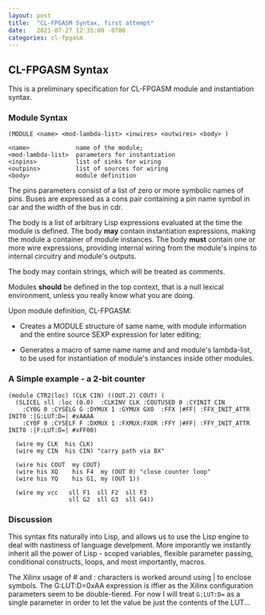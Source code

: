 ```yaml
---
layout: post
title:  "CL-FPGASM Syntax, first attempt"
date:   2021-07-27 12:35:00 -0700
categories: cl-fpgasm
---
```


## CL-FPGASM Syntax

This is a preliminary specification for CL-FPGASM module and instantiation syntax.

### Module Syntax
```
(MODULE <name> <mod-lambda-list> <inwires> <outwires> <body> )

<name>             name of the module;
<mod-lambda-list>  parameters for instantiation
<inpins>           list of sinks for wiring
<outpins>          list of sources for wiring
<body>             module definition
```

The pins parameters consist of a list of zero or more symbolic names of pins.  Buses are expressed as a cons pair containing a pin name symbol in car and the width of the bus in cdr.

The body is a list of arbitrary Lisp expressions evaluated at the time the module is defined.  The body **may** contain instantiation expressions, making the module a container of module instances.  The body **must** contain one or more wire expressions, providing internal wiring from the module's inpins to internal circuitry and module's outputs.

The body may contain strings, which will be treated as comments.

Modules **should** be defined in the top context, that is a null lexical environment, unless you really know what you are doing.

Upon module definition, CL-FPGASM:
* Creates a MODULE structure of same name, with module information and the entire source SEXP expression for later editing;

* Generates a macro of same name name and and module's lambda-list, to be used for instantiation of module's instances inside other modules.

### A Simple example - a 2-bit counter
```
(module CTR2(loc) (CLK CIN) ((OUT.2) COUT) (
  (SLICEL sll :loc (0.0)  :CLKINV CLK :COUTUSED 0 :CYINIT CIN 
    :CY0G 0 :CYSELG G :DYMUX 1 :GYMUX GXO  :FFX |#FF| :FFX_INIT_ATTR INIT0 :|G:LUT:D=| #xAAAA
    :CY0F 0 :CYSELF F :DXMUX 1 :FXMUX:FXOR :FFY |#FF| :FFY_INIT_ATTR INIT0 :|F:LUT:D=| #xFF00)

  (wire my CLK  his CLK)
  (wire my CIN  his CIN) "carry path via BX"

  (wire his COUT  my COUT)
  (wire his XQ    his F4  my (OUT 0) "close counter loop"
  (wire his YQ    his G1, my (OUT 1)) 

  (wire my vcc   sll F1  sll F2  sll F3
                 sll G2  sll G3  sll G4))
```

### Discussion

This syntax fits naturally into Lisp, and allows us to use the Lisp engine to deal with nastiness of language develpment.  More imporantly we instantly inherit all the power of Lisp - scoped variables, flexible parameter passing, conditional constructs, loops, and most importantly, macros.

The Xilinx usage of # and : characters is worked around using | to enclose symbols.  The G:LUT:D=0xAA expression is iffier as the Xilinx configuration parameters seem to be double-tiered.  For now I will treat `G:LUT:D=` as a single parameter in order to let the value be just the contents of the LUT...





